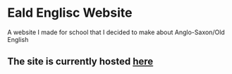 # Eald Englisc Website
A website I made for school that I decided to make about Anglo-Saxon/Old English

## The site is currently hosted [here](https://www.pearcenet.ch/tbz/EaldEngliscWebsite/)